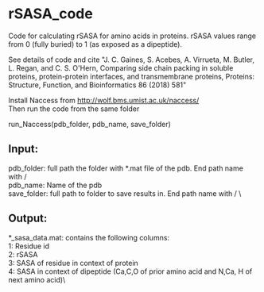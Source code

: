 # rSASA_code

Code for calculating rSASA for amino acids in proteins. rSASA values range from 0 (fully buried) to 1 (as exposed as a dipeptide). 

See details of code and cite  "J. C. Gaines, S. Acebes, A. Virrueta, M. Butler, L. Regan, and C. S. O'Hern, Comparing side chain packing in soluble proteins, protein-protein interfaces, and transmembrane proteins, Proteins: Structure, Function, and Bioinformatics 86 (2018) 581"

Install Naccess from http://wolf.bms.umist.ac.uk/naccess/ \
Then run the code from the same folder

run_Naccess(pdb_folder, pdb_name, save_folder)
## Input:
pdb_folder: full path the folder with \*.mat file of the pdb. End path
name with / \
pdb_name: Name of the pdb \
save_folder: full path to folder to save results in. End path name with / \

## Output:
\*_sasa_data.mat: contains the following columns: \
   1: Residue id \
   2: rSASA \
   3: SASA of residue in context of protein \
   4: SASA in context of dipeptide (Ca,C,O of prior amino acid and N,Ca, H of next amino acid)\
 
